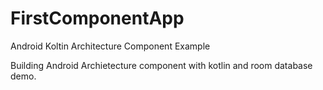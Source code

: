 # FirstComponentApp
Android Koltin Architecture Component Example


Building Android Archietecture component with kotlin and room database demo.
